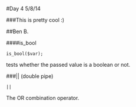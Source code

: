#Day 4 5/8/14

###This is pretty cool :)

##Ben B.

####is_bool
```
is_bool($var);
```
tests whether the passed value is a boolean or not.

###|| (double pipe)
```
||
```
The OR combination operator.
